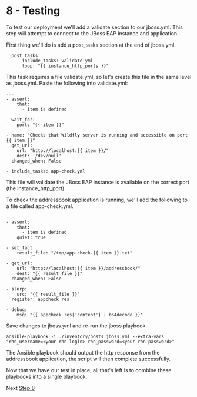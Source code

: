 # 8 - Testing

To test our deployment we'll add a validate section to our jboss.yml.  This step will attempt to connect to the JBoss EAP instance and application.  

First thing we'll do is add a post_tasks section at the end of jboss.yml.

```
  post_tasks:
    - include_tasks: validate.yml
      loop: "{{ instance_http_ports }}"
```

This task requires a file validate.yml, so let's create this file in the same level as jboss.yml. Paste the following into validate.yml:

```
---
- assert:
    that:
      - item is defined

- wait_for:
    port: "{{ item }}"

- name: "Checks that Wildfly server is running and accessible on port {{ item }}"
  get_url:
    url: "http://localhost:{{ item }}/"
    dest: '/dev/null'
  changed_when: False

- include_tasks: app-check.yml
```

This file will validate the JBoss EAP instance is available on the correct port (the instance_http_port).

To check the addressbook application is running, we'll add the following to a file called app-check.yml.

```
---
- assert:
    that:
      - item is defined
    quiet: true

- set_fact:
    result_file: "/tmp/app-check-{{ item }}.txt"

- get_url:
    url: "http://localhost:{{ item }}/addressbook/"
    dest: "{{ result_file }}"
  changed_when: False

- slurp:
    src: "{{ result_file }}"
  register: appcheck_res

- debug:
    msg: "{{ appcheck_res['content'] | b64decode }}"
```

Save changes to jboss.yml and re-run the jboss playbook.

`ansible-playbook -i ./inventory/hosts jboss.yml --extra-vars "rhn_username=<your rhn login> rhn_password=<your rhn password>"`

The Ansible playbook should output the http response from the addressbook application, the script will then complete successfully.

Now that we have our test in place, all that's left is to combine these playbooks into a single playbook.

Next [Step 8](./9-conclusion.md)

